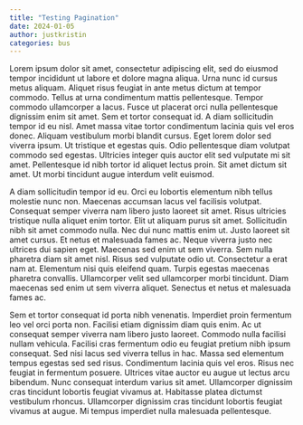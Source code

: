 ```yaml
---
title: "Testing Pagination"
date: 2024-01-05
author: justkristin
categories: bus
---
```


Lorem ipsum dolor sit amet, consectetur adipiscing elit, sed do eiusmod tempor incididunt ut labore et dolore magna aliqua. Urna nunc id cursus metus aliquam. Aliquet risus feugiat in ante metus dictum at tempor commodo. Tellus at urna condimentum mattis pellentesque. Tempor commodo ullamcorper a lacus. Fusce ut placerat orci nulla pellentesque dignissim enim sit amet. Sem et tortor consequat id. A diam sollicitudin tempor id eu nisl. Amet massa vitae tortor condimentum lacinia quis vel eros donec. Aliquam vestibulum morbi blandit cursus. Eget lorem dolor sed viverra ipsum. Ut tristique et egestas quis. Odio pellentesque diam volutpat commodo sed egestas. Ultricies integer quis auctor elit sed vulputate mi sit amet. Pellentesque id nibh tortor id aliquet lectus proin. Sit amet dictum sit amet. Ut morbi tincidunt augue interdum velit euismod.

A diam sollicitudin tempor id eu. Orci eu lobortis elementum nibh tellus molestie nunc non. Maecenas accumsan lacus vel facilisis volutpat. Consequat semper viverra nam libero justo laoreet sit amet. Risus ultricies tristique nulla aliquet enim tortor. Elit ut aliquam purus sit amet. Sollicitudin nibh sit amet commodo nulla. Nec dui nunc mattis enim ut. Justo laoreet sit amet cursus. Et netus et malesuada fames ac. Neque viverra justo nec ultrices dui sapien eget. Maecenas sed enim ut sem viverra. Sem nulla pharetra diam sit amet nisl. Risus sed vulputate odio ut. Consectetur a erat nam at. Elementum nisi quis eleifend quam. Turpis egestas maecenas pharetra convallis. Ullamcorper velit sed ullamcorper morbi tincidunt. Diam maecenas sed enim ut sem viverra aliquet. Senectus et netus et malesuada fames ac.

Sem et tortor consequat id porta nibh venenatis. Imperdiet proin fermentum leo vel orci porta non. Facilisi etiam dignissim diam quis enim. Ac ut consequat semper viverra nam libero justo laoreet. Commodo nulla facilisi nullam vehicula. Facilisi cras fermentum odio eu feugiat pretium nibh ipsum consequat. Sed nisi lacus sed viverra tellus in hac. Massa sed elementum tempus egestas sed sed risus. Condimentum lacinia quis vel eros. Risus nec feugiat in fermentum posuere. Ultrices vitae auctor eu augue ut lectus arcu bibendum. Nunc consequat interdum varius sit amet. Ullamcorper dignissim cras tincidunt lobortis feugiat vivamus at. Habitasse platea dictumst vestibulum rhoncus. Ullamcorper dignissim cras tincidunt lobortis feugiat vivamus at augue. Mi tempus imperdiet nulla malesuada pellentesque.
